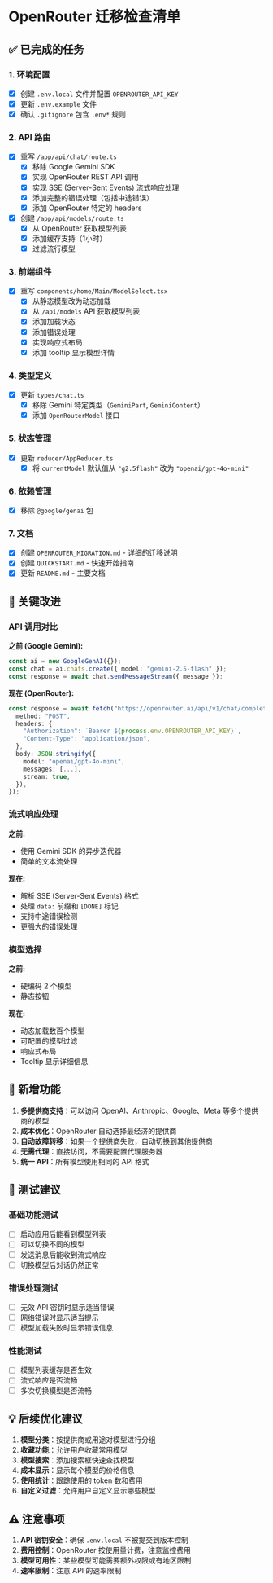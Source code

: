 # OpenRouter 迁移检查清单

## ✅ 已完成的任务

### 1. 环境配置
- [x] 创建 `.env.local` 文件并配置 `OPENROUTER_API_KEY`
- [x] 更新 `.env.example` 文件
- [x] 确认 `.gitignore` 包含 `.env*` 规则

### 2. API 路由
- [x] 重写 `/app/api/chat/route.ts`
  - [x] 移除 Google Gemini SDK
  - [x] 实现 OpenRouter REST API 调用
  - [x] 实现 SSE (Server-Sent Events) 流式响应处理
  - [x] 添加完整的错误处理（包括中途错误）
  - [x] 添加 OpenRouter 特定的 headers

- [x] 创建 `/app/api/models/route.ts`
  - [x] 从 OpenRouter 获取模型列表
  - [x] 添加缓存支持（1小时）
  - [x] 过滤流行模型

### 3. 前端组件
- [x] 重写 `components/home/Main/ModelSelect.tsx`
  - [x] 从静态模型改为动态加载
  - [x] 从 `/api/models` API 获取模型列表
  - [x] 添加加载状态
  - [x] 添加错误处理
  - [x] 实现响应式布局
  - [x] 添加 tooltip 显示模型详情

### 4. 类型定义
- [x] 更新 `types/chat.ts`
  - [x] 移除 Gemini 特定类型（`GeminiPart`, `GeminiContent`）
  - [x] 添加 `OpenRouterModel` 接口

### 5. 状态管理
- [x] 更新 `reducer/AppReducer.ts`
  - [x] 将 `currentModel` 默认值从 `"g2.5flash"` 改为 `"openai/gpt-4o-mini"`

### 6. 依赖管理
- [x] 移除 `@google/genai` 包

### 7. 文档
- [x] 创建 `OPENROUTER_MIGRATION.md` - 详细的迁移说明
- [x] 创建 `QUICKSTART.md` - 快速开始指南
- [x] 更新 `README.md` - 主要文档

## 🎯 关键改进

### API 调用对比

**之前 (Google Gemini):**
```typescript
const ai = new GoogleGenAI({});
const chat = ai.chats.create({ model: "gemini-2.5-flash" });
const response = await chat.sendMessageStream({ message });
```

**现在 (OpenRouter):**
```typescript
const response = await fetch("https://openrouter.ai/api/v1/chat/completions", {
  method: "POST",
  headers: {
    "Authorization": `Bearer ${process.env.OPENROUTER_API_KEY}`,
    "Content-Type": "application/json",
  },
  body: JSON.stringify({
    model: "openai/gpt-4o-mini",
    messages: [...],
    stream: true,
  }),
});
```

### 流式响应处理

**之前:**
- 使用 Gemini SDK 的异步迭代器
- 简单的文本流处理

**现在:**
- 解析 SSE (Server-Sent Events) 格式
- 处理 `data:` 前缀和 `[DONE]` 标记
- 支持中途错误检测
- 更强大的错误处理

### 模型选择

**之前:**
- 硬编码 2 个模型
- 静态按钮

**现在:**
- 动态加载数百个模型
- 可配置的模型过滤
- 响应式布局
- Tooltip 显示详细信息

## 🚀 新增功能

1. **多提供商支持**：可以访问 OpenAI、Anthropic、Google、Meta 等多个提供商的模型
2. **成本优化**：OpenRouter 自动选择最经济的提供商
3. **自动故障转移**：如果一个提供商失败，自动切换到其他提供商
4. **无需代理**：直接访问，不需要配置代理服务器
5. **统一 API**：所有模型使用相同的 API 格式

## 📝 测试建议

### 基础功能测试
- [ ] 启动应用后能看到模型列表
- [ ] 可以切换不同的模型
- [ ] 发送消息后能收到流式响应
- [ ] 切换模型后对话仍然正常

### 错误处理测试
- [ ] 无效 API 密钥时显示适当错误
- [ ] 网络错误时显示适当提示
- [ ] 模型加载失败时显示错误信息

### 性能测试
- [ ] 模型列表缓存是否生效
- [ ] 流式响应是否流畅
- [ ] 多次切换模型是否流畅

## 💡 后续优化建议

1. **模型分类**：按提供商或用途对模型进行分组
2. **收藏功能**：允许用户收藏常用模型
3. **模型搜索**：添加搜索框快速查找模型
4. **成本显示**：显示每个模型的价格信息
5. **使用统计**：跟踪使用的 token 数和费用
6. **自定义过滤**：允许用户自定义显示哪些模型

## ⚠️ 注意事项

1. **API 密钥安全**：确保 `.env.local` 不被提交到版本控制
2. **费用控制**：OpenRouter 按使用量计费，注意监控费用
3. **模型可用性**：某些模型可能需要额外权限或有地区限制
4. **速率限制**：注意 API 的速率限制
